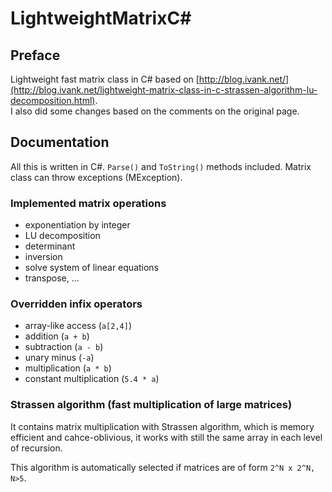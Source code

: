 # LightweightMatrixC\# 

## Preface
Lightweight fast matrix class in C# based on [http://blog.ivank.net/](http://blog.ivank.net/lightweight-matrix-class-in-c-strassen-algorithm-lu-decomposition.html).  
I also did some changes based on the comments on the original page.

## Documentation
All this is written in C#. `Parse()` and `ToString()` methods included. Matrix class can throw exceptions (MException).

### Implemented matrix operations

- exponentiation by integer
- LU decomposition
- determinant
- inversion
- solve system of linear equations
- transpose, ...

### Overridden infix operators

- array-like access (`a[2,4]`)
- addition (`a + b`)
- subtraction (`a - b`)
- unary minus (`-a`)
- multiplication (`a * b`)
- constant multiplication (`5.4 * a`)

### Strassen algorithm (fast multiplication of large matrices)

It contains matrix multiplication with Strassen algorithm, which is memory efficient and cahce-oblivious, it works with still the same array in each level of recursion.

This algorithm is automatically selected if matrices are of form `2^N x 2^N, N>5`.
